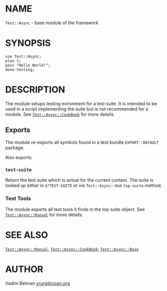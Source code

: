 NAME
====

`Test::Async` - base module of the framework

SYNOPSIS
========

    use Test::Async;
    plan 1;
    pass "Hello World!";
    done-testing;

DESCRIPTION
===========

The module setups testing evironment for a test suite. It is intended to be used in a script implementing the suite but is not recommended for a module. See [`Test::Async::CookBook`](https://github.com/vrurg/raku-Test-Async/blob/v0.0.17/docs/md/Test/Async/CookBook.md) for more details.

Exports
-------

The module re-exports all symbols found in a test bundle `EXPORT::DEFAULT` package.

Also exports:

### `test-suite`

Return the test suite which is actual for the current context. The suite is looked up either in `$*TEST-SUITE` or via `Test::Async::Hub` `top-suite` method.

### Test Tools

The module exports all test tools it finds in the top suite object. See [`Test::Async::Manual`](https://github.com/vrurg/raku-Test-Async/blob/v0.0.17/docs/md/Test/Async/Manual.md) for more details.

SEE ALSO
========

[`Test::Async::Manual`](https://github.com/vrurg/raku-Test-Async/blob/v0.0.17/docs/md/Test/Async/Manual.md), [`Test::Async::CookBook`](https://github.com/vrurg/raku-Test-Async/blob/v0.0.17/docs/md/Test/Async/CookBook.md), [`Test::Async::Base`](https://github.com/vrurg/raku-Test-Async/blob/v0.0.17/docs/md/Test/Async/Base.md)

AUTHOR
======

Vadim Belman <vrurg@cpan.org>


